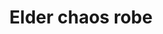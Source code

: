 ---
layout: item
title: Elder chaos robe
item-id: 20520
datatable: true
id: 20520
name: "Elder chaos robe"
members: true
lowalch: 280
highalch: 420
examine: "The robes worn by the dangerous elder druids."
monsters:
  - id: 6607
    name: "Elder Chaos druid"
    members: true
    combat_level: 129
    wiki_url: "https://oldschool.runescape.wiki/w/Elder_Chaos_druid"
    drops:
      - quantity: "1"
        rarity: 0.0007047216349541931
    image: "https://oldschool.runescape.wiki/images/thumb/9/9c/Elder_Chaos_druid.png/150px-Elder_Chaos_druid.png?559f2"
---